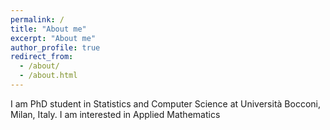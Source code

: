 ```yaml
---
permalink: /
title: "About me"
excerpt: "About me"
author_profile: true
redirect_from: 
  - /about/
  - /about.html
---
```


I am PhD student in Statistics and Computer Science at Università Bocconi, Milan, Italy.
I am interested in Applied Mathematics
